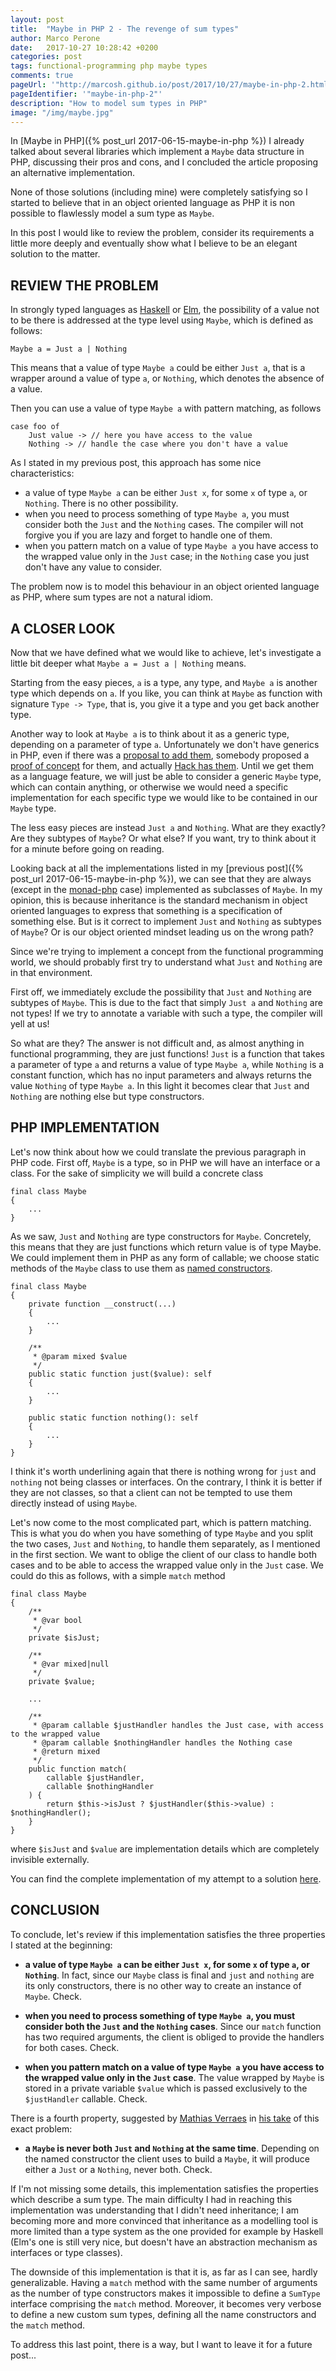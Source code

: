 ```yaml
---
layout: post
title:  "Maybe in PHP 2 - The revenge of sum types"
author: Marco Perone
date:   2017-10-27 10:28:42 +0200
categories: post
tags: functional-programming php maybe types
comments: true
pageUrl: '"http://marcosh.github.io/post/2017/10/27/maybe-in-php-2.html"'
pageIdentifier: '"maybe-in-php-2"'
description: "How to model sum types in PHP"
image: "/img/maybe.jpg"
---
```


In [Maybe in PHP]({% post_url 2017-06-15-maybe-in-php %}) I already talked about several
libraries which implement a `Maybe` data structure in PHP, discussing their pros and cons,
and I concluded the article proposing an alternative implementation.

None of those solutions (including mine) were completely satisfying so I started to believe
that in an object oriented language as PHP it is non possible to flawlessly model a sum
type as `Maybe`.

In this post I would like to review the problem, consider its requirements a little more
deeply and eventually show what I believe to be an elegant solution to the matter.

## REVIEW THE PROBLEM

In strongly typed languages as [Haskell](https://www.haskell.org/) or [Elm](http://elm-lang.org/),
the possibility of a value not to be there is addressed at the type level using `Maybe`, which is
defined as follows:

```
Maybe a = Just a | Nothing
```

This means that a value of type `Maybe a` could be either `Just a`, that is a wrapper around a value
of type `a`, or `Nothing`, which denotes the absence of a value.

Then you can use a value of type `Maybe a` with pattern matching, as follows

```
case foo of
    Just value -> // here you have access to the value
    Nothing -> // handle the case where you don't have a value
```

As I stated in my previous post, this approach has some nice characteristics:

- a value of type `Maybe a` can be either `Just x`, for some `x` of type `a`, or `Nothing`.
There is no other possibility.
- when you need to process something of type `Maybe a`, you must consider both the `Just`
and the `Nothing` cases. The compiler will not forgive you if you are lazy and forget to
handle one of them.
- when you pattern match on a value of type `Maybe a` you have access to the wrapped value
only in the `Just` case; in the `Nothing` case you just don't have any value to consider.

The problem now is to model this behaviour in an object oriented language as PHP, where sum
types are not a natural idiom.

## A CLOSER LOOK

Now that we have defined what we would like to achieve, let's investigate a little bit deeper
what `Maybe a = Just a | Nothing` means.

Starting from the easy pieces, `a` is a type, any type, and `Maybe a` is another type which
depends on `a`. If you like, you can think at `Maybe` as function with signature `Type -> Type`,
that is, you give it a type and you get back another type.

Another way to look at `Maybe a` is to think about it as a generic type, depending on a parameter
of type `a`. Unfortunately we don't have generics in PHP, even if there was a
[proposal to add them](https://wiki.php.net/rfc/generics), somebody proposed a
[proof of concept](https://github.com/ircmaxell/PhpGenerics) for them, and actually
[Hack has them](https://docs.hhvm.com/hack/generics/introduction). Until we get them as a
language feature, we will just be able to consider a generic `Maybe` type, which can contain
anything, or otherwise we would need a specific implementation for each specific type we would
like to be contained in our `Maybe` type.

The less easy pieces are instead `Just a` and `Nothing`. What are they exactly? Are they subtypes
of `Maybe`? Or what else? If you want, try to think about it for a minute before going on reading.

Looking back at all the implementations listed in my [previous post]({% post_url 2017-06-15-maybe-in-php %}),
we can see that they are always (except in the [monad-php](https://github.com/ircmaxell/monad-php) case)
implemented as subclasses of `Maybe`. In my opinion, this is because inheritance is the standard
mechanism in object oriented languages to express that something is a specification of something else.
But is it correct to implement `Just` and `Nothing` as subtypes of `Maybe`? Or is our object oriented
mindset leading us on the wrong path?

Since we're trying to implement a concept from the functional programming world, we should
probably first try to understand what `Just` and `Nothing` are in that environment.

First off, we immediately exclude the possibility that `Just` and `Nothing` are subtypes of `Maybe`.
This is due to the fact that simply `Just a` and `Nothing` are not types! If we try to annotate a variable
with such a type, the compiler will yell at us!

So what are they? The answer is not difficult and, as almost anything in functional programming, they are
just functions! `Just` is a function that takes a parameter of type `a` and returns a value of type `Maybe a`,
while `Nothing` is a constant function, which has no input parameters and always returns the value `Nothing`
of type `Maybe a`. In this light it becomes clear that `Just` and `Nothing` are nothing else but type
constructors.

## PHP IMPLEMENTATION

Let's now think about how we could translate the previous paragraph in PHP code. First off, `Maybe` is a type,
so in PHP we will have an interface or a class. For the sake of simplicity we will build a concrete class

```
final class Maybe
{
    ...
}
```

As we saw, `Just` and `Nothing` are type constructors for `Maybe`. Concretely, this means that they are just
functions which return value is of type Maybe. We could implement them in PHP as any form of callable; we
choose static methods of the `Maybe` class to use them as
[named constructors](http://verraes.net/2014/06/named-constructors-in-php/).

```
final class Maybe
{
    private function __construct(...)
    {
        ...
    }

    /**
     * @param mixed $value
     */
    public static function just($value): self
    {
        ...
    }

    public static function nothing(): self
    {
        ...
    }
}
```

I think it's worth underlining again that there is nothing wrong for `just` and `nothing` not being classes
or interfaces. On the contrary, I think it is better if they are not classes, so that a client can not be
tempted to use them directly instead of using `Maybe`.

Let's now come to the most complicated part, which is pattern matching. This is what you do when you have
something of type `Maybe` and you split the two cases, `Just` and `Nothing`, to handle them separately, as I
mentioned in the first section. We want to oblige the client of our class to handle both cases and to be
able to access the wrapped value only in the `Just` case. We could do this as follows, with a simple `match`
method

```
final class Maybe
{
    /**
     * @var bool
     */
    private $isJust;

    /**
     * @var mixed|null
     */
    private $value;

    ...

    /**
     * @param callable $justHandler handles the Just case, with access to the wrapped value
     * @param callable $nothingHandler handles the Nothing case
     * @return mixed
     */
    public function match(
        callable $justHandler,
        callable $nothingHandler
    ) {
        return $this->isJust ? $justHandler($this->value) : $nothingHandler();
    }
}
```

where `$isJust` and `$value` are implementation details which are completely invisible externally.

You can find the complete implementation of my attempt to a solution
[here](https://github.com/marcosh/php-sum-types/blob/master/src/Maybe.php).

## CONCLUSION

To conclude, let's review if this implementation satisfies the three properties I stated at the beginning:

- **a value of type `Maybe a` can be either `Just x`, for some `x` of type `a`, or `Nothing`**. In fact, since
our `Maybe` class is final and `just` and `nothing` are its only constructors, there is no other way to
create an instance of `Maybe`. Check.

- **when you need to process something of type `Maybe a`, you must consider both the `Just`
and the `Nothing` cases**. Since our `match` function has two required arguments, the client is obliged to
provide the handlers for both cases. Check.

- **when you pattern match on a value of type `Maybe a` you have access to the wrapped value
only in the `Just` case**. The value wrapped by `Maybe` is stored in a private variable `$value` which is
passed exclusively to the `$justHandler` callable. Check.

There is a fourth property, suggested by [Mathias Verraes](https://twitter.com/mathiasverraes) in [his
take](https://gist.github.com/mathiasverraes/b54c2c32fb66f4c6f739e8dff128a4f0) of this exact problem:

- **a `Maybe` is never both `Just` and `Nothing` at the same time**. Depending on the named constructor the client
uses to build a `Maybe`, it will produce either a `Just` or a `Nothing`, never both. Check.

If I'm not missing some details, this implementation satisfies the properties which describe a sum type.
The main difficulty I had in reaching this implementation was understanding that I didn't need
inheritance; I am becoming more and more convinced that inheritance as a modelling tool is
more limited than a type system as the one provided for example by Haskell (Elm's one is still very
nice, but doesn't have an abstraction mechanism as interfaces or type classes).

The downside of this implementation is that it is, as far as I can see, hardly generalizable. Having
a `match` method with the same number of arguments as the number of type constructors makes it
impossible to define a `SumType` interface comprising the `match` method. Moreover, it becomes
very verbose to define a new custom sum types, defining all the name constructors and the `match`
method.

To address this last point, there is a way, but I want to leave it for a future post...
